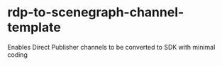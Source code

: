 # rdp-to-scenegraph-channel-template
 Enables Direct Publisher channels to be converted to SDK with minimal coding
